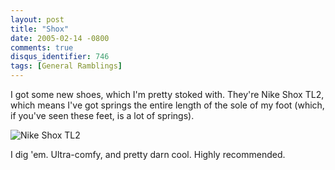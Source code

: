 ```yaml
---
layout: post
title: "Shox"
date: 2005-02-14 -0800
comments: true
disqus_identifier: 746
tags: [General Ramblings]
---
```

I got some new shoes, which I'm pretty stoked with. They're Nike Shox
TL2, which means I've got springs the entire length of the sole of my
foot (which, if you've seen these feet, is a lot of springs).
 
 ![Nike Shox
TL2](https://hyqi8g.dm2303.livefilestore.com/y2py27MTGwa3Ou9HlPLPUW0vUXEN16_c5umf_fTLOgCNRfllBqWyBcY8MKnlZjLKfiyaMY8Zi2DWB13Fi5cJ-QxNssUfYweljmxn3cEz67b7pg/20050214shox.jpg?psid=1)
 
 I dig 'em. Ultra-comfy, and pretty darn cool. Highly recommended.

